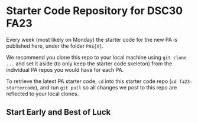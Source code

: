 # Starter Code Repository for DSC30 FA23

Every week (most likely on Monday) the starter code for the new PA is published here, under the folder `PA${X}`.

We recommend you clone this repo to your local machine using `git clone ...` and set it aside (to only keep the starter code skeleton) from the individual PA repos you would have for each PA.

To retrieve the latest PA starter code, `cd` into this starter code repo (`cd fa23-startercode`), and run `git pull` so all changes we post to this repo are reflected to your local clones.

## Start Early and Best of Luck
